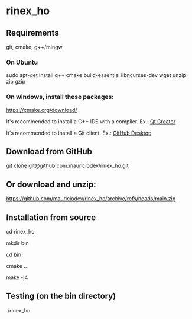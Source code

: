 # rinex_ho

## Requirements
git, cmake, g++/mingw

### On Ubuntu
  sudo apt-get install g++ cmake build-essential libncurses-dev wget unzip zip gzip

### On windows, install these packages: 

  https://cmake.org/download/
  
  It's recommended to install a C++ IDE with a compiler. Ex.: [Qt Creator](https://www.qt.io/download-qt-installer)
  
  It's recommended to install a Git client. Ex.: [GitHub Desktop](https://desktop.github.com/)

## Download from GitHub
git clone git@github.com:mauriciodev/rinex_ho.git

## Or download and unzip: 
https://github.com/mauriciodev/rinex_ho/archive/refs/heads/main.zip

## Installation from source
cd rinex_ho

mkdir bin

cd bin

cmake ..

make -j4

## Testing (on the bin directory)
./rinex_ho



